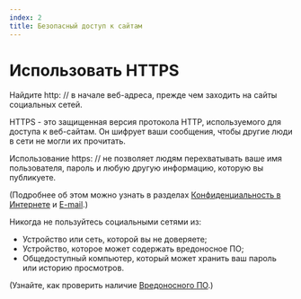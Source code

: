 ```yaml
---
index: 2
title: Безопасный доступ к сайтам
---
```

# Использовать HTTPS

Найдите http: // в начале веб-адреса, прежде чем заходить на сайты социальных сетей.

HTTPS - это защищенная версия протокола HTTP, используемого для доступа к веб-сайтам. Он шифрует ваши сообщения, чтобы другие люди в сети не могли их прочитать.

Использование https: // не позволяет людям перехватывать ваше имя пользователя, пароль и любую другую информацию, которую вы публикуете.

(Подробнее об этом можно узнать в разделах [Конфиденциальность в Интернете](umbrella://communications/online-privacy/advanced) и [E-mail](umbrella://communications/email/beginner).)

Никогда не пользуйтесь социальными сетями из:

*   Устройство или сеть, которой вы не доверяете;
*   Устройство, которое может содержать вредоносное ПО;
*   Общедоступный компьютер, который может хранить ваш пароль или историю просмотров.

(Узнайте, как проверить наличие [Вредоносного ПО](umbrella://information/malware/beginner).)